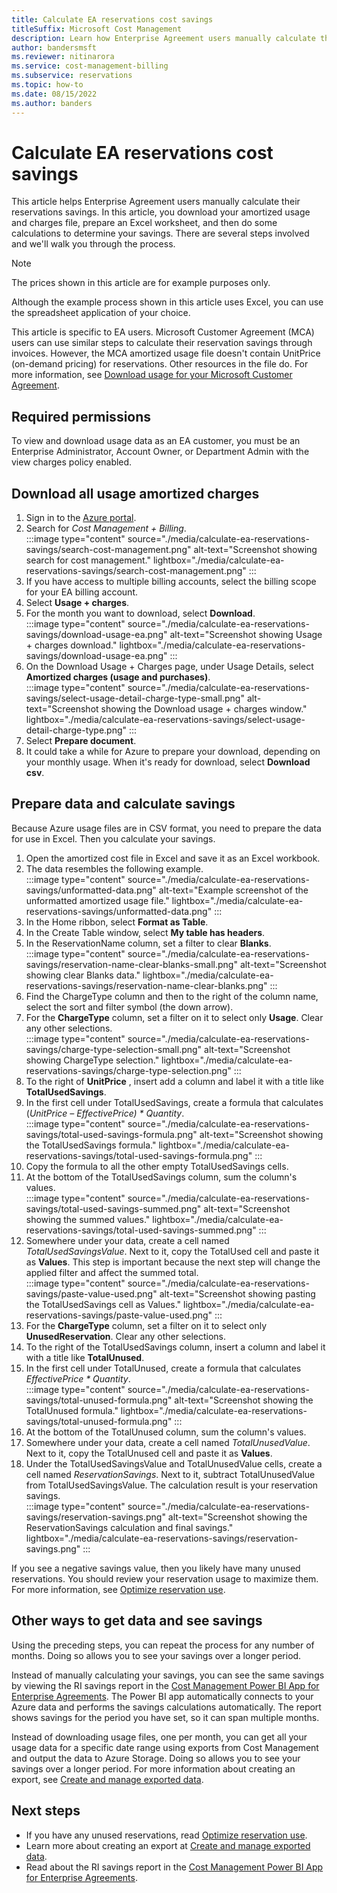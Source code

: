 ```yaml
---
title: Calculate EA reservations cost savings
titleSuffix: Microsoft Cost Management
description: Learn how Enterprise Agreement users manually calculate their reservations savings.
author: bandersmsft
ms.reviewer: nitinarora
ms.service: cost-management-billing
ms.subservice: reservations
ms.topic: how-to
ms.date: 08/15/2022
ms.author: banders
---
```


# Calculate EA reservations cost savings

This article helps Enterprise Agreement users manually calculate their reservations savings. In this article, you download your amortized usage and charges file, prepare an Excel worksheet, and then do some calculations to determine your savings. There are several steps involved and we'll walk you through the process.

> [!NOTE]
> The prices shown in this article are for example purposes only.

Although the example process shown in this article uses Excel, you can use the spreadsheet application of your choice.

This article is specific to EA users. Microsoft Customer Agreement (MCA) users can use similar steps to calculate their reservation savings through invoices. However, the MCA amortized usage file doesn't contain UnitPrice (on-demand pricing) for reservations. Other resources in the file do. For more information, see [Download usage for your Microsoft Customer Agreement](understand-reserved-instance-usage-ea.md#download-usage-for-your-microsoft-customer-agreement).

## Required permissions

To view and download usage data as an EA customer, you must be an Enterprise Administrator, Account Owner, or Department Admin with the view charges policy enabled.

## Download all usage amortized charges

1. Sign in to the [Azure portal](https://portal.azure.com/).
2. Search for _Cost Management + Billing_.  
    :::image type="content" source="./media/calculate-ea-reservations-savings/search-cost-management.png" alt-text="Screenshot showing search for cost management." lightbox="./media/calculate-ea-reservations-savings/search-cost-management.png" :::
3. If you have access to multiple billing accounts, select the billing scope for your EA billing account.
4. Select **Usage + charges**.
5. For the month you want to download, select **Download**.  
    :::image type="content" source="./media/calculate-ea-reservations-savings/download-usage-ea.png" alt-text="Screenshot showing Usage + charges download." lightbox="./media/calculate-ea-reservations-savings/download-usage-ea.png" :::
6. On the Download Usage + Charges page, under Usage Details, select **Amortized charges (usage and purchases)**.  
    :::image type="content" source="./media/calculate-ea-reservations-savings/select-usage-detail-charge-type-small.png" alt-text="Screenshot showing the Download usage + charges window." lightbox="./media/calculate-ea-reservations-savings/select-usage-detail-charge-type.png" :::
7. Select **Prepare document**.
8. It could take a while for Azure to prepare your download, depending on your monthly usage. When it's ready for download, select **Download csv**.

## Prepare data and calculate savings

Because Azure usage files are in CSV format, you need to prepare the data for use in Excel. Then you calculate your savings.

1. Open the amortized cost file in Excel and save it as an Excel workbook.
2. The data resembles the following example.  
    :::image type="content" source="./media/calculate-ea-reservations-savings/unformatted-data.png" alt-text="Example screenshot of the unformatted amortized usage file." lightbox="./media/calculate-ea-reservations-savings/unformatted-data.png" :::
3. In the Home ribbon, select **Format as Table**.
4. In the Create Table window, select **My table has headers**.
5. In the ReservationName column, set a filter to clear **Blanks**.  
    :::image type="content" source="./media/calculate-ea-reservations-savings/reservation-name-clear-blanks-small.png" alt-text="Screenshot showing clear Blanks data." lightbox="./media/calculate-ea-reservations-savings/reservation-name-clear-blanks.png" :::
6. Find the ChargeType column and then to the right of the column name, select the sort and filter symbol (the down arrow).
7. For the **ChargeType** column, set a filter on it to select only **Usage**. Clear any other selections.  
    :::image type="content" source="./media/calculate-ea-reservations-savings/charge-type-selection-small.png" alt-text="Screenshot showing ChargeType selection." lightbox="./media/calculate-ea-reservations-savings/charge-type-selection.png" :::
8. To the right of **UnitPrice** , insert add a column and label it with a title like **TotalUsedSavings**.
9. In the first cell under TotalUsedSavings, create a formula that calculates (_UnitPrice – EffectivePrice) \* Quantity_.  
    :::image type="content" source="./media/calculate-ea-reservations-savings/total-used-savings-formula.png" alt-text="Screenshot showing the TotalUsedSavings formula." lightbox="./media/calculate-ea-reservations-savings/total-used-savings-formula.png" :::
10. Copy the formula to all the other empty TotalUsedSavings cells.
11. At the bottom of the TotalUsedSavings column, sum the column's values.  
    :::image type="content" source="./media/calculate-ea-reservations-savings/total-used-savings-summed.png" alt-text="Screenshot showing the summed values." lightbox="./media/calculate-ea-reservations-savings/total-used-savings-summed.png" :::
12. Somewhere under your data, create a cell named _TotalUsedSavingsValue_. Next to it, copy the TotalUsed cell and paste it as **Values**. This step is important because the next step will change the applied filter and affect the summed total.  
    :::image type="content" source="./media/calculate-ea-reservations-savings/paste-value-used.png" alt-text="Screenshot showing pasting the TotalUsedSavings cell as Values." lightbox="./media/calculate-ea-reservations-savings/paste-value-used.png" :::
13. For the **ChargeType** column, set a filter on it to select only **UnusedReservation**. Clear any other selections.
14. To the right of the TotalUsedSavings column, insert a column and label it with a title like **TotalUnused**.
15. In the first cell under TotalUnused, create a formula that calculates _EffectivePrice \* Quantity_.  
    :::image type="content" source="./media/calculate-ea-reservations-savings/total-unused-formula.png" alt-text="Screenshot showing the TotalUnused formula." lightbox="./media/calculate-ea-reservations-savings/total-unused-formula.png" :::
16. At the bottom of the TotalUnused column, sum the column's values.
17. Somewhere under your data, create a cell named _TotalUnusedValue_. Next to it, copy the TotalUnused cell and paste it as **Values**.
18. Under the TotalUsedSavingsValue and TotalUnusedValue cells, create a cell named _ReservationSavings_. Next to it, subtract TotalUnusedValue from TotalUsedSavingsValue. The calculation result is your reservation savings.  
    :::image type="content" source="./media/calculate-ea-reservations-savings/reservation-savings.png" alt-text="Screenshot showing the ReservationSavings calculation and final savings." lightbox="./media/calculate-ea-reservations-savings/reservation-savings.png" :::

If you see a negative savings value, then you likely have many unused reservations. You should review your reservation usage to maximize them. For more information, see [Optimize reservation use](manage-reserved-vm-instance.md#optimize-reservation-use).

## Other ways to get data and see savings

Using the preceding steps, you can repeat the process for any number of months. Doing so allows you to see your savings over a longer period.

Instead of manually calculating your savings, you can see the same savings by viewing the RI savings report in the [Cost Management Power BI App for Enterprise Agreements](../costs/analyze-cost-data-azure-cost-management-power-bi-template-app.md). The Power BI app automatically connects to your Azure data and performs the savings calculations automatically. The report shows savings for the period you have set, so it can span multiple months.

Instead of downloading usage files, one per month, you can get all your usage data for a specific date range using exports from Cost Management and output the data to Azure Storage. Doing so allows you to see your savings over a longer period. For more information about creating an export, see [Create and manage exported data](../costs/tutorial-export-acm-data.md).

## Next steps

- If you have any unused reservations, read [Optimize reservation use](manage-reserved-vm-instance.md#optimize-reservation-use).
- Learn more about creating an export at [Create and manage exported data](../costs/tutorial-export-acm-data.md).
- Read about the RI savings report in the [Cost Management Power BI App for Enterprise Agreements](../costs/analyze-cost-data-azure-cost-management-power-bi-template-app.md).